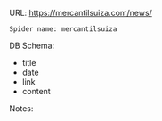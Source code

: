 URL: https://mercantilsuiza.com/news/

    Spider name: mercantilsuiza

DB Schema:
- title
- date
- link
- content

Notes:
